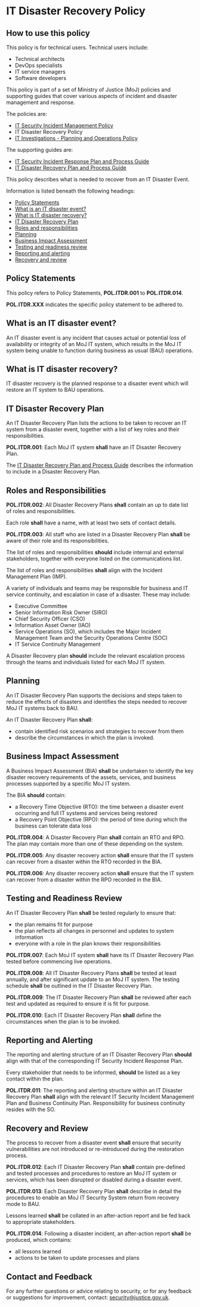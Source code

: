 # IT Disaster Recovery Policy

## How to use this policy

This policy is for technical users. Technical users include:

-   Technical architects
-   DevOps specialists
-   IT service managers
-   Software developers

This policy is part of a set of Ministry of Justice \(MoJ\) policies and supporting guides that cover various aspects of incident and disaster management and response.

The policies are:

-   [IT Security Incident Management Policy](it-security-incident-management-policy.md)
-   IT Disaster Recovery Policy
-   [IT Investigations - Planning and Operations Policy](it-investigations-planning-and-operations-policy.md)

The supporting guides are:

-   [IT Security Incident Response Plan and Process Guide](it-security-incident-response-plan-and-process-guide.md)
-   [IT Disaster Recovery Plan and Process Guide](it-disaster-recovery-plan-and-process-guide.md)

This policy describes what is needed to recover from an IT Disaster Event.

Information is listed beneath the following headings:

-   [Policy Statements](#policy-statements)
-   [What is an IT disaster event?](#what-is-an-it-disaster-event)
-   [What is IT disaster recovery?](#what-is-it-disaster-recovery)
-   [IT Disaster Recovery Plan](#it-disaster-recovery-plan)
-   [Roles and responsibilities](#roles-and-responsibilities)
-   [Planning](#planning)
-   [Business Impact Assessment](#business-impact-assessment)
-   [Testing and readiness review](#testing-and-readiness-review)
-   [Reporting and alerting](#reporting-and-alerting)
-   [Recovery and review](#recovery-and-review)

## Policy Statements

This policy refers to Policy Statements, **POL.ITDR.001** to **POL.ITDR.014**.

**POL.ITDR.XXX** indicates the specific policy statement to be adhered to.

## What is an IT disaster event?

An IT disaster event is any incident that causes actual or potential loss of availability or integrity of an MoJ IT system, which results in the MoJ IT system being unable to function during business as usual \(BAU\) operations.

## What is IT disaster recovery?

IT disaster recovery is the planned response to a disaster event which will restore an IT system to BAU operations.

## IT Disaster Recovery Plan

An IT Disaster Recovery Plan lists the actions to be taken to recover an IT system from a disaster event, together with a list of key roles and their responsibilities.

**POL.ITDR.001**: Each MoJ IT system **shall** have an IT Disaster Recovery Plan.

The [IT Disaster Recovery Plan and Process Guide](it-disaster-recovery-plan-and-process-guide.md) describes the information to include in a Disaster Recovery Plan.

## Roles and Responsibilities

**POL.ITDR.002**: All Disaster Recovery Plans **shall** contain an up to date list of roles and responsibilities.

Each role **shall** have a name, with at least two sets of contact details.

**POL.ITDR.003**: All staff who are listed in a Disaster Recovery Plan **shall** be aware of their role and its responsibilities.

The list of roles and responsibilities **should** include internal and external stakeholders, together with everyone listed on the communications list.

The list of roles and responsibilities **shall** align with the Incident Management Plan \(IMP\).

A variety of individuals and teams may be responsible for business and IT service continuity, and escalation in case of a disaster. These may include:

-   Executive Committee
-   Senior Information Risk Owner \(SIRO\)
-   Chief Security Officer \(CSO\)
-   Information Asset Owner \(IAO\)
-   Service Operations \(SO\), which includes the Major Incident Management Team and the Security Operations Centre \(SOC\)
-   IT Service Continuity Management

A Disaster Recovery plan **should** include the relevant escalation process through the teams and individuals listed for each MoJ IT system.

## Planning

An IT Disaster Recovery Plan supports the decisions and steps taken to reduce the effects of disasters and identifies the steps needed to recover MoJ IT systems back to BAU.

An IT Disaster Recovery Plan **shall**:

-   contain identified risk scenarios and strategies to recover from them
-   describe the circumstances in which the plan is invoked.

## Business Impact Assessment

A Business Impact Assessment \(BIA\) **shall** be undertaken to identify the key disaster recovery requirements of the assets, services, and business processes supported by a specific MoJ IT system.

The BIA **should** contain:

-   a Recovery Time Objective \(RTO\): the time between a disaster event occurring and full IT systems and services being restored
-   a Recovery Point Objective \(RPO\): the period of time during which the business can tolerate data loss

**POL.ITDR.004**: A Disaster Recovery Plan **shall** contain an RTO and RPO. The plan may contain more than one of these depending on the system.

**POL.ITDR.005**: Any disaster recovery action **shall** ensure that the IT system can recover from a disaster within the RTO recorded in the BIA.

**POL.ITDR.006**: Any disaster recovery action **shall** ensure that the IT system can recover from a disaster within the RPO recorded in the BIA.

## Testing and Readiness Review

An IT Disaster Recovery Plan **shall** be tested regularly to ensure that:

-   the plan remains fit for purpose
-   the plan reflects all changes in personnel and updates to system information
-   everyone with a role in the plan knows their responsibilities

**POL.ITDR.007**: Each MoJ IT system **shall** have its IT Disaster Recovery Plan tested before commencing live operations.

**POL.ITDR.008**: All IT Disaster Recovery Plans **shall** be tested at least annually, and after significant update to an MoJ IT system. The testing schedule **shall** be outlined in the IT Disaster Recovery Plan.

**POL.ITDR.009**: The IT Disaster Recovery Plan **shall** be reviewed after each test and updated as required to ensure it is fit for purpose.

**POL.ITDR.010**: Each IT Disaster Recovery Plan **shall** define the circumstances when the plan is to be invoked.

## Reporting and Alerting

The reporting and alerting structure of an IT Disaster Recovery Plan **should** align with that of the corresponding IT Security Incident Response Plan.

Every stakeholder that needs to be informed, **should** be listed as a key contact within the plan.

**POL.ITDR.011**: The reporting and alerting structure within an IT Disaster Recovery Plan **shall** align with the relevant IT Security Incident Management Plan and Business Continuity Plan. Responsibility for business continuity resides with the SO.

## Recovery and Review

The process to recover from a disaster event **shall** ensure that security vulnerabilities are not introduced or re-introduced during the restoration process.

**POL.ITDR.012**: Each IT Disaster Recovery Plan **shall** contain pre-defined and tested processes and procedures to restore an MoJ IT system or services, which has been disrupted or disabled during a disaster event.

**POL.ITDR.013**: Each Disaster Recovery Plan **shall** describe in detail the procedures to enable an MoJ IT Security System return from recovery mode to BAU.

Lessons learned **shall** be collated in an after-action report and be fed back to appropriate stakeholders.

**POL.ITDR.014**: Following a disaster incident, an after-action report **shall** be produced, which contains:

-   all lessons learned
-   actions to be taken to update processes and plans

## Contact and Feedback

For any further questions or advice relating to security, or for any feedback or suggestions for improvement, contact: [security@justice.gov.uk](mailto:security@justice.gov.uk).


